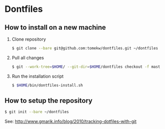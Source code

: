 # Dontfiles

## How to install on a new machine

1. Clone repository
	```bash
	$ git clone --bare git@github.com:tomekw/dontfiles.git ~/dontfiles
	```
1. Pull all changes
	```bash
	$ git --work-tree=$HOME/ --git-dir=$HOME/dontfiles checkout -f master
	```
1. Run the installation script
	```bash
	$ $HOME/bin/dontfiles-install.sh
	```

## How to setup the repository
```bash
$ git init --bare ~/dontfiles
```
See: http://www.gmarik.info/blog/2010/tracking-dotfiles-with-git
